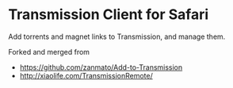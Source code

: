 # Transmission Client for Safari

Add torrents and magnet links to Transmission, and manage them.


Forked and merged from

- https://github.com/zanmato/Add-to-Transmission
- http://xiaolife.com/TransmissionRemote/